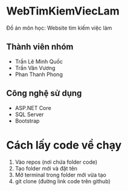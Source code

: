 # WebTimKiemViecLam

Đồ án môn học: Website tìm kiếm việc làm

## Thành viên nhóm
- Trần Lê Minh Quốc
- Trần Văn Vương
- Phan Thanh Phong

## Công nghệ sử dụng
- ASP.NET Core
- SQL Server
- Bootstrap

# Cách lấy code về chạy
1. Vào repos (nơi chứa folder code) 
2. Tạo folder mới và đặt tên
3. Mở terminal trong folder mới vừa tạo
4. git clone (đường link code trên github)
